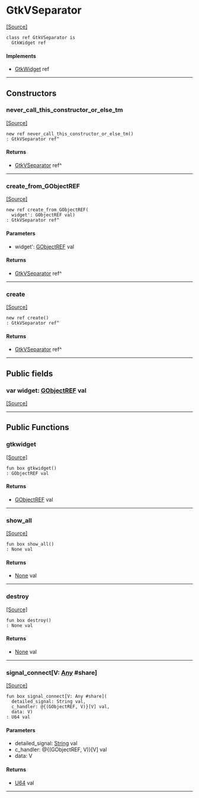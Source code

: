 # GtkVSeparator
<span class="source-link">[[Source]](src/gtk3/GtkVSeparator.md#L6)</span>
```pony
class ref GtkVSeparator is
  GtkWidget ref
```

#### Implements

* [GtkWidget](gtk3-GtkWidget.md) ref

---

## Constructors

### never_call_this_constructor_or_else_tm
<span class="source-link">[[Source]](src/gtk3/GtkVSeparator.md#L10)</span>


```pony
new ref never_call_this_constructor_or_else_tm()
: GtkVSeparator ref^
```

#### Returns

* [GtkVSeparator](gtk3-GtkVSeparator.md) ref^

---

### create_from_GObjectREF
<span class="source-link">[[Source]](src/gtk3/GtkVSeparator.md#L13)</span>


```pony
new ref create_from_GObjectREF(
  widget': GObjectREF val)
: GtkVSeparator ref^
```
#### Parameters

*   widget': [GObjectREF](gtk3-..-gobject-GObjectREF.md) val

#### Returns

* [GtkVSeparator](gtk3-GtkVSeparator.md) ref^

---

### create
<span class="source-link">[[Source]](src/gtk3/GtkVSeparator.md#L17)</span>


```pony
new ref create()
: GtkVSeparator ref^
```

#### Returns

* [GtkVSeparator](gtk3-GtkVSeparator.md) ref^

---

## Public fields

### var widget: [GObjectREF](gtk3-..-gobject-GObjectREF.md) val
<span class="source-link">[[Source]](src/gtk3/GtkVSeparator.md#L7)</span>



---

## Public Functions

### gtkwidget
<span class="source-link">[[Source]](src/gtk3/GtkVSeparator.md#L9)</span>


```pony
fun box gtkwidget()
: GObjectREF val
```

#### Returns

* [GObjectREF](gtk3-..-gobject-GObjectREF.md) val

---

### show_all
<span class="source-link">[[Source]](src/gtk3/GtkWidget.md#L4)</span>


```pony
fun box show_all()
: None val
```

#### Returns

* [None](builtin-None.md) val

---

### destroy
<span class="source-link">[[Source]](src/gtk3/GtkWidget.md#L7)</span>


```pony
fun box destroy()
: None val
```

#### Returns

* [None](builtin-None.md) val

---

### signal_connect\[V: [Any](builtin-Any.md) #share\]
<span class="source-link">[[Source]](src/gtk3/GtkWidget.md#L10)</span>


```pony
fun box signal_connect[V: Any #share](
  detailed_signal: String val,
  c_handler: @{(GObjectREF, V)}[V] val,
  data: V)
: U64 val
```
#### Parameters

*   detailed_signal: [String](builtin-String.md) val
*   c_handler: @{(GObjectREF, V)}[V] val
*   data: V

#### Returns

* [U64](builtin-U64.md) val

---

